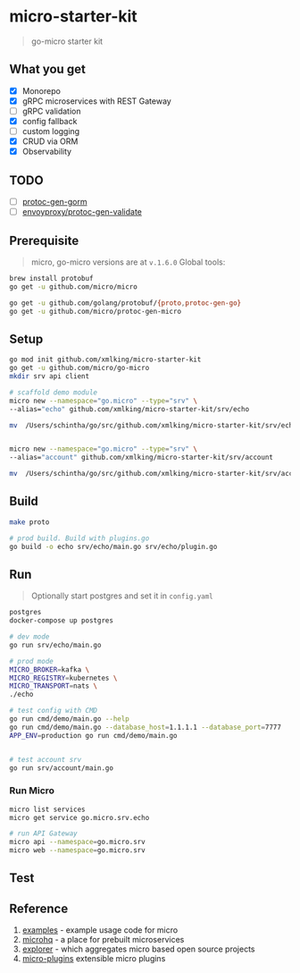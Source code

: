 # micro-starter-kit

> go-micro starter kit

## What you get

- [x] Monorepo
- [x] gRPC microservices with REST Gateway
- [ ] gRPC validation
- [x] config fallback
- [ ] custom logging
- [x] CRUD via ORM
- [x] Observability

## TODO

- [ ] [protoc-gen-gorm](https://github.com/infobloxopen/protoc-gen-gorm)
- [ ] [envoyproxy/protoc-gen-validate](https://github.com/envoyproxy/protoc-gen-validate)

## Prerequisite

> micro, go-micro versions are at `v.1.6.0`
> Global tools:

```bash
brew install protobuf
go get -u github.com/micro/micro

go get -u github.com/golang/protobuf/{proto,protoc-gen-go}
go get -u github.com/micro/protoc-gen-micro
```

## Setup

```bash
go mod init github.com/xmlking/micro-starter-kit
go get -u github.com/micro/go-micro
mkdir srv api client

# scaffold demo module
micro new --namespace="go.micro" --type="srv" \
--alias="echo" github.com/xmlking/micro-starter-kit/srv/echo

mv  /Users/schintha/go/src/github.com/xmlking/micro-starter-kit/srv/echo srv


micro new --namespace="go.micro" --type="srv" \
--alias="account" github.com/xmlking/micro-starter-kit/srv/account

mv  /Users/schintha/go/src/github.com/xmlking/micro-starter-kit/srv/account srv
```

## Build

```bash
make proto

# prod build. Build with plugins.go
go build -o echo srv/echo/main.go srv/echo/plugin.go
```

## Run

> Optionally start postgres and set it in `config.yaml`

```bash
postgres
docker-compose up postgres
```

```bash
# dev mode
go run srv/echo/main.go

# prod mode
MICRO_BROKER=kafka \
MICRO_REGISTRY=kubernetes \
MICRO_TRANSPORT=nats \
./echo

# test config with CMD
go run cmd/demo/main.go --help
go run cmd/demo/main.go --database_host=1.1.1.1 --database_port=7777
APP_ENV=production go run cmd/demo/main.go


# test account srv
go run srv/account/main.go
```

### Run Micro

```bash
micro list services
micro get service go.micro.srv.echo

# run API Gateway
micro api --namespace=go.micro.srv
micro web --namespace=go.micro.srv
```

## Test

## Reference

1. [examples](https://github.com/micro/examples) - example usage code for micro
2. [microhq](https://github.com/microhq) - a place for prebuilt microservices
3. [explorer](https://micro.mu/explore/) - which aggregates micro based open source projects
4. [micro-plugins](https://github.com/micro/go-plugins) extensible micro plugins
